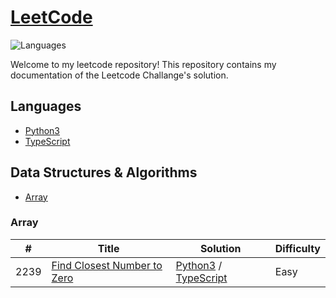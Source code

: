 # [LeetCode](https://leetcode.com/problemset/all/)

![Languages](https://img.shields.io/badge/language-Python3_%2F_TypeScript-orange)

Welcome to my leetcode repository! This repository contains my documentation of the Leetcode Challange's solution.

## Languages
- [Python3](./Python3)
- [TypeScript](./TypeScript)

## Data Structures & Algorithms
- [Array](#array)

### Array
| #    | Title                       | Solution | Difficulty |
|------|-----------------------------|----------|------------|
| 2239 | [Find Closest Number to Zero](https://leetcode.com/problems/find-closest-number-to-zero/) | [Python3](./Python3/FindClosestNumber_test.py) / [TypeScript](./TypeScript/find-closest-number.test.ts) | Easy       |